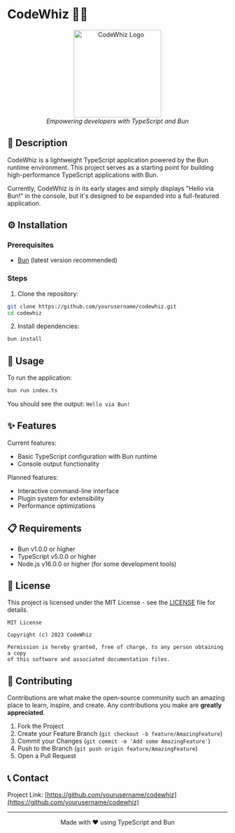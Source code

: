 # CodeWhiz 🧙‍♂️

<p align="center">
<img src="https://via.placeholder.com/200?text=CodeWhiz" alt="CodeWhiz Logo" width="200" height="200"/>
<br>
<em>Empowering developers with TypeScript and Bun</em>
</p>

## 📖 Description

CodeWhiz is a lightweight TypeScript application powered by the Bun runtime environment. This project serves as a starting point for building high-performance TypeScript applications with Bun.

Currently, CodeWhiz is in its early stages and simply displays "Hello via Bun!" in the console, but it's designed to be expanded into a full-featured application.

## ⚙️ Installation

### Prerequisites

- [Bun](https://bun.sh/) (latest version recommended)

### Steps

1. Clone the repository:
```bash
git clone https://github.com/yourusername/codewhiz.git
cd codewhiz
```

2. Install dependencies:
```bash
bun install
```

## 🚀 Usage

To run the application:

```bash
bun run index.ts
```

You should see the output: `Hello via Bun!`

## ✨ Features

Current features:
- Basic TypeScript configuration with Bun runtime
- Console output functionality

Planned features:
- Interactive command-line interface
- Plugin system for extensibility
- Performance optimizations

## 📋 Requirements

- Bun v1.0.0 or higher
- TypeScript v5.0.0 or higher
- Node.js v16.0.0 or higher (for some development tools)

## 📜 License

This project is licensed under the MIT License - see the [LICENSE](LICENSE) file for details.

```
MIT License

Copyright (c) 2023 CodeWhiz

Permission is hereby granted, free of charge, to any person obtaining a copy
of this software and associated documentation files.
```

## 🤝 Contributing

Contributions are what make the open-source community such an amazing place to learn, inspire, and create. Any contributions you make are **greatly appreciated**.

1. Fork the Project
2. Create your Feature Branch (`git checkout -b feature/AmazingFeature`)
3. Commit your Changes (`git commit -m 'Add some AmazingFeature'`)
4. Push to the Branch (`git push origin feature/AmazingFeature`)
5. Open a Pull Request

## 📞 Contact

Project Link: [https://github.com/yourusername/codewhiz](https://github.com/yourusername/codewhiz)

---

<p align="center">
Made with ❤️ using TypeScript and Bun
</p>
